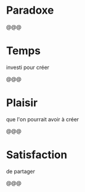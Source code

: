 # Paradoxe

@@@

# Temps

investi pour créer

@@@

# Plaisir

que l'on pourrait avoir à créer

@@@

# Satisfaction

de partager

@@@

<!-- .slide: data-background="images/standards.png" -->
